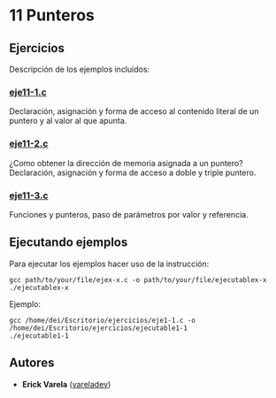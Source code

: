 # 11 Punteros

## Ejercicios

Descripción de los ejemplos incluidos:

### [eje11-1.c](eje11-1.c)

Declaración, asignación y forma de acceso al contenido literal de un puntero y al valor al que apunta.

### [eje11-2.c](eje11-2.c)

¿Como obtener la dirección de memoria asignada a un puntero? Declaración, asignación y forma de acceso a doble y triple puntero.

### [eje11-3.c](eje11-3.c)

Funciones y punteros, paso de parámetros por valor y referencia.

## Ejecutando ejemplos

Para ejecutar los ejemplos hacer uso de la instrucción:

```
gcc path/to/your/file/ejex-x.c -o path/to/your/file/ejecutablex-x
./ejecutablex-x
```

Ejemplo:

```
gcc /home/dei/Escritorio/ejercicios/eje1-1.c -o /home/dei/Escritorio/ejercicios/ejecutable1-1
./ejecutable1-1
```

## Autores

* **Erick Varela** ([vareladev](https://github.com/vareladev/))


